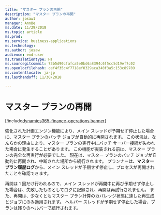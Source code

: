 ```yaml
---
title: "マスター プランの再開"
description: "マスター プランの再開"
author: josaw1
manager: AnnBe
ms.date: 11/29/2018
ms.topic: article
ms.prod: 
ms.service: business-applications
ms.technology: 
ms.author: josaw
audience: end-user
ms.translationtype: HT
ms.sourcegitcommit: 73b5d90cfafca5e0bd6a8394c6f5cc5d19ef7c02
ms.openlocfilehash: cef4f35c4f7718ef0329aca340f3a5c153c89709
ms.contentlocale: ja-jp
ms.lasthandoff: 11/30/2018

---
```

#  <a name="resume-master-planning"></a>マスター プランの再開

[!include[dynamics365-finance-operations banner](../includes/dynamics365-finance-operations.md)]

強化された計画エンジン機能により、メイン スレッドが予期せず停止した場合に、マスター プランのバッチ ジョブが自動的に再開されます。 この状況は、なんらかの理由により、マスター プランの実行中にバッチ サーバー接続が失われた場合に発生することがあります。 この機能が実装される前は、マスター プランの完全な再実行が必要でした。 現在は、マスター プランのバッチ ジョブが自動的に再開され、中断された場所から続行されます。 プランナーは、**マスター プラン履歴ログ**から、メイン スレッドが予期せず停止し、プロセスが再開されたことを確認できます。

再開は 1 回だけ行われるので、メイン スレッドが再開中に再び予期せず停止した場合は、失敗したものとしてログに記録され、再開は再試行されません。 また、再開は、少なくともマスター プラン計算のカバレッジ状態に達した再生成とジョブにのみ適用されます。 ヘルパー スレッドが予期せず停止した場合、プランは残りのヘルパーで続行されます。



